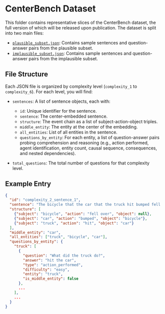 # CenterBench Dataset

This folder contains representative slices of the CenterBench dataset, the full version of which will be released upon publication. The dataset is split into two main files:

- [`plausible_subset.json`](plausible_subset.json): Contains sample sentences and question-answer pairs from the plausible subset.
- [`implausible_subset.json`](implausible_subset.json): Contains sample sentences and question-answer pairs from the implausible subset.

## File Structure

Each JSON file is organized by complexity level (`complexity_1` to `complexity_6`). For each level, you will find:

- `sentences`: A list of sentence objects, each with:
  - `id`: Unique identifier for the sentence.
  - `sentence`: The center-embedded sentence.
  - `structure`: The event chain as a list of subject-action-object triples.
  - `middle_entity`: The entity at the center of the embedding.
  - `all_entities`: List of all entities in the sentence.
  - `questions_by_entity`: For each entity, a list of question-answer pairs probing comprehension and reasoning (e.g., action performed, agent identification, entity count, causal sequence, consequences, and nested dependencies).

- `total_questions`: The total number of questions for that complexity level.

## Example Entry

```json
{
  "id": "complexity_2_sentence_1",
  "sentence": "The bicycle that the car that the truck hit bumped fell over.",
  "structure": [
    {"subject": "bicycle", "action": "fell over", "object": null},
    {"subject": "car", "action": "bumped", "object": "bicycle"},
    {"subject": "truck", "action": "hit", "object": "car"}
  ],
  "middle_entity": "car",
  "all_entities": ["truck", "bicycle", "car"],
  "questions_by_entity": {
    "truck": [
      {
        "question": "What did the truck do?",
        "answer": "hit the car",
        "type": "action_performed",
        "difficulty": "easy",
        "entity": "truck",
        "is_middle_entity": false
      },
      ...
    ],
    ...
  }
}
```